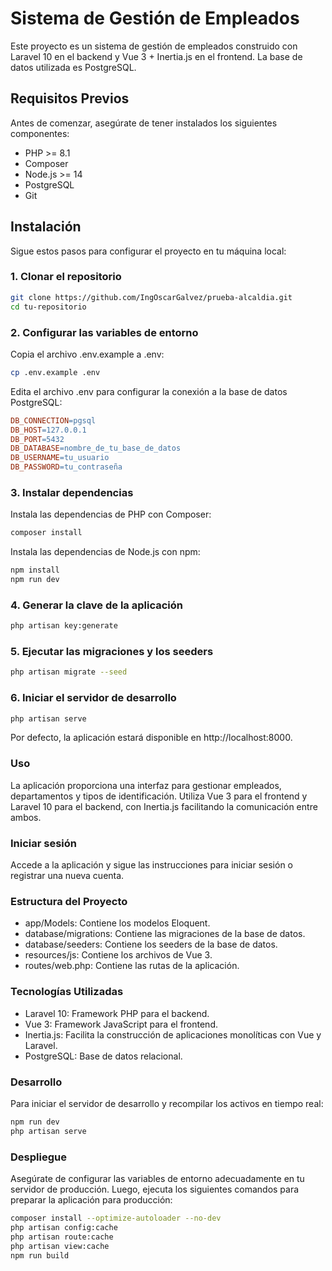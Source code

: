 # Sistema de Gestión de Empleados

Este proyecto es un sistema de gestión de empleados construido con Laravel 10 en el backend y Vue 3 + Inertia.js en el frontend. La base de datos utilizada es PostgreSQL.

## Requisitos Previos

Antes de comenzar, asegúrate de tener instalados los siguientes componentes:

- PHP >= 8.1
- Composer
- Node.js >= 14
- PostgreSQL
- Git

## Instalación

Sigue estos pasos para configurar el proyecto en tu máquina local:

### 1. Clonar el repositorio

```bash
git clone https://github.com/IngOscarGalvez/prueba-alcaldia.git
cd tu-repositorio
```
### 2. Configurar las variables de entorno
Copia el archivo .env.example a .env:
```bash
cp .env.example .env
```
Edita el archivo .env para configurar la conexión a la base de datos PostgreSQL:

```makefile
DB_CONNECTION=pgsql
DB_HOST=127.0.0.1
DB_PORT=5432
DB_DATABASE=nombre_de_tu_base_de_datos
DB_USERNAME=tu_usuario
DB_PASSWORD=tu_contraseña
```
### 3. Instalar dependencias
Instala las dependencias de PHP con Composer:
```bash
composer install
```
Instala las dependencias de Node.js con npm:

```bash
npm install
npm run dev
```
### 4. Generar la clave de la aplicación
```bash
php artisan key:generate
```
### 5. Ejecutar las migraciones y los seeders
```bash
php artisan migrate --seed
```
### 6. Iniciar el servidor de desarrollo
```bash
php artisan serve
```
Por defecto, la aplicación estará disponible en http://localhost:8000.

### Uso
La aplicación proporciona una interfaz para gestionar empleados, departamentos y tipos de identificación. Utiliza Vue 3 para el frontend y Laravel 10 para el backend, con Inertia.js facilitando la comunicación entre ambos.

### Iniciar sesión
Accede a la aplicación y sigue las instrucciones para iniciar sesión o registrar una nueva cuenta.

### Estructura del Proyecto
- app/Models: Contiene los modelos Eloquent.
- database/migrations: Contiene las migraciones de la base de datos.
- database/seeders: Contiene los seeders de la base de datos.
- resources/js: Contiene los archivos de Vue 3.
- routes/web.php: Contiene las rutas de la aplicación.
### Tecnologías Utilizadas
- Laravel 10: Framework PHP para el backend.
- Vue 3: Framework JavaScript para el frontend.
- Inertia.js: Facilita la construcción de aplicaciones monolíticas con Vue y Laravel.
- PostgreSQL: Base de datos relacional.

### Desarrollo
Para iniciar el servidor de desarrollo y recompilar los activos en tiempo real:

```bash
npm run dev
php artisan serve
```
### Despliegue
Asegúrate de configurar las variables de entorno adecuadamente en tu servidor de producción. Luego, ejecuta los siguientes comandos para preparar la aplicación para producción:

``` bash
composer install --optimize-autoloader --no-dev
php artisan config:cache
php artisan route:cache
php artisan view:cache
npm run build
```
